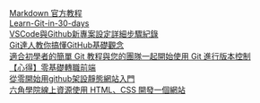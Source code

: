 [Markdown 官方教程](https://markdown.com.cn/basic-syntax/)<br>
[Learn-Git-in-30-days](https://github.com/doggy8088/Learn-Git-in-30-days/blob/master/zh-tw/01.md)<br>
[VSCode與Github新專案設定詳細步驟紀錄](https://medium.com/@newpage0720/vscode%E8%88%87github%E6%96%B0%E5%B0%88%E6%A1%88%E8%A8%AD%E5%AE%9A-4a2b5621a657)<br>
[Git達人教你搞懂GitHub基礎觀念](https://www.ithome.com.tw/news/95283)<br>
[適合初學者的簡單 Git 教程與您的團隊一起開始使用 Git 進行版本控制](https://nulab.com/zh-tw/learn/software-development/git-tutorial/how-to-use-git/git-on-windows/push-remote-repository/)<br>
[【心得】零基礎轉職前端](https://forum.gamer.com.tw/Co.php?bsn=60561&sn=86194)<br>
[從零開始用github架設靜態網站入門](https://ithelp.ithome.com.tw/articles/10257437)<br>
[六角學院線上資源使用 HTML、CSS 開發一個網站](https://courses.hexschool.com/courses/666803/lectures/14727479)<br>
